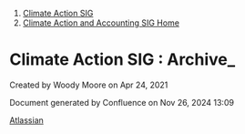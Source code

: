 1. [Climate Action SIG](index.html)
2. [Climate Action and Accounting SIG Home](Climate-Action-and-Accounting-SIG-Home_19005445.html)

# Climate Action SIG : Archive_

Created by Woody Moore on Apr 24, 2021

Document generated by Confluence on Nov 26, 2024 13:09

[Atlassian](http://www.atlassian.com/)
